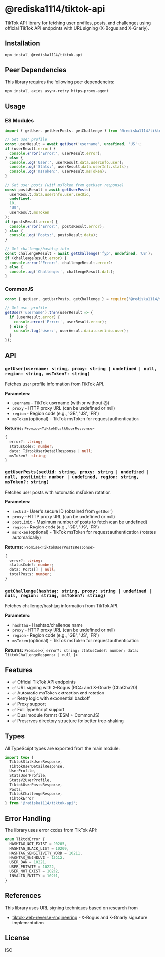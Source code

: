 # @rediska1114/tiktok-api

TikTok API library for fetching user profiles, posts, and challenges using official TikTok API endpoints with URL signing (X-Bogus and X-Gnarly).

## Installation

```bash
npm install @rediska1114/tiktok-api
```

## Peer Dependencies

This library requires the following peer dependencies:

```bash
npm install axios async-retry https-proxy-agent
```

## Usage

### ES Modules

```typescript
import { getUser, getUserPosts, getChallenge } from '@rediska1114/tiktok-api';

// Get user profile
const userResult = await getUser('username', undefined, 'US');
if (userResult.error) {
  console.error('Error:', userResult.error);
} else {
  console.log('User:', userResult.data.userInfo.user);
  console.log('Stats:', userResult.data.userInfo.stats);
  console.log('msToken:', userResult.msToken);
}

// Get user posts (with msToken from getUser response)
const postsResult = await getUserPosts(
  userResult.data.userInfo.user.secUid,
  undefined,
  10,
  'US',
  userResult.msToken
);
if (postsResult.error) {
  console.error('Error:', postsResult.error);
} else {
  console.log('Posts:', postsResult.data);
}

// Get challenge/hashtag info
const challengeResult = await getChallenge('fyp', undefined, 'US');
if (challengeResult.error) {
  console.error('Error:', challengeResult.error);
} else {
  console.log('Challenge:', challengeResult.data);
}
```

### CommonJS

```javascript
const { getUser, getUserPosts, getChallenge } = require('@rediska1114/tiktok-api');

// Get user profile
getUser('username').then(userResult => {
  if (userResult.error) {
    console.error('Error:', userResult.error);
  } else {
    console.log('User:', userResult.data.userInfo.user);
  }
});
```

## API

### `getUser(username: string, proxy: string | undefined | null, region: string, msToken?: string)`

Fetches user profile information from TikTok API.

**Parameters:**
- `username` - TikTok username (with or without @)
- `proxy` - HTTP proxy URL (can be undefined or null)
- `region` - Region code (e.g., 'GB', 'US', 'FR')
- `msToken` (optional) - TikTok msToken for request authentication

**Returns:** `Promise<TiktokStalkUserResponse>`

```typescript
{
  error?: string;
  statusCode?: number;
  data: TiktokUserDetailResponse | null;
  msToken?: string;
}
```

### `getUserPosts(secUid: string, proxy: string | undefined | null, postLimit: number | undefined, region: string, msToken?: string)`

Fetches user posts with automatic msToken rotation.

**Parameters:**
- `secUid` - User's secure ID (obtained from `getUser`)
- `proxy` - HTTP proxy URL (can be undefined or null)
- `postLimit` - Maximum number of posts to fetch (can be undefined)
- `region` - Region code (e.g., 'GB', 'US', 'FR')
- `msToken` (optional) - TikTok msToken for request authentication (rotates automatically)

**Returns:** `Promise<TiktokUserPostsResponse>`

```typescript
{
  error?: string;
  statusCode?: number;
  data: Posts[] | null;
  totalPosts: number;
}
```

### `getChallenge(hashtag: string, proxy: string | undefined | null, region: string, msToken?: string)`

Fetches challenge/hashtag information from TikTok API.

**Parameters:**
- `hashtag` - Hashtag/challenge name
- `proxy` - HTTP proxy URL (can be undefined or null)
- `region` - Region code (e.g., 'GB', 'US', 'FR')
- `msToken` (optional) - TikTok msToken for request authentication

**Returns:** `Promise<{ error?: string; statusCode?: number; data: TiktokChallengeResponse | null }>`

## Features

- ✅ Official TikTok API endpoints
- ✅ URL signing with X-Bogus (RC4) and X-Gnarly (ChaCha20)
- ✅ Automatic msToken extraction and rotation
- ✅ Retry logic with exponential backoff
- ✅ Proxy support
- ✅ Full TypeScript support
- ✅ Dual module format (ESM + CommonJS)
- ✅ Preserves directory structure for better tree-shaking

## Types

All TypeScript types are exported from the main module:

```typescript
import type {
  TiktokStalkUserResponse,
  TiktokUserDetailResponse,
  UserProfile,
  StatsUserProfile,
  StatsV2UserProfile,
  TiktokUserPostsResponse,
  Posts,
  TiktokChallengeResponse,
  TiktokError
} from '@rediska1114/tiktok-api';
```

## Error Handling

The library uses error codes from TikTok API:

```typescript
enum TiktokError {
  HASHTAG_NOT_EXIST = 10205,
  HASHTAG_BLACK_LIST = 10209,
  HASHTAG_SENSITIVITY_WORD = 10211,
  HASHTAG_UNSHELVE = 10212,
  USER_BAN = 10221,
  USER_PRIVATE = 10222,
  USER_NOT_EXIST = 10202,
  INVALID_ENTITY = 10201,
}
```

## References

This library uses URL signing techniques based on research from:
- [tiktok-web-reverse-engineering](https://github.com/justbeluga/tiktok-web-reverse-engineering) - X-Bogus and X-Gnarly signature implementation

## License

ISC
